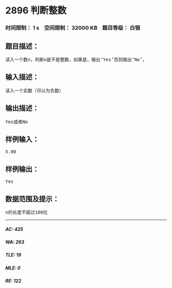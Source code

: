 # 2896 判断整数   
### 时间限制： 1 s&nbsp;&nbsp;&nbsp;&nbsp;空间限制： 32000 KB&nbsp;&nbsp;&nbsp;&nbsp;题目等级： 白银  
## 题目描述：  

<pre>
读入一个数n，判断n是不是整数，如果是，输出‘Yes’否则输出‘No’。
</pre>
  
  
## 输入描述：  

<pre>
读入一个实数（可以为负数）
</pre>
  
  
## 输出描述：  

<pre>
Yes或者No
</pre>
  
  
## 样例输入：  

<pre>
5.00
</pre>
  
  
## 样例输出：  

<pre>
Yes
</pre>
  
  
## 数据范围及提示：  

<pre>
n的长度不超过100位
</pre>
  
  
***  

##### AC: 425  
##### WA: 263  
##### TLE: 19  
##### MLE: 0  
##### RE: 122  
